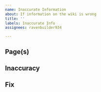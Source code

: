 ```yaml
---	
name: Inaccurate Information
about: If information on the wiki is wrong
title: ''	
labels: Inaccurate Info	
assignees: ravenbuilder934	

---	
```


## Page(s)
<!-- Which page(s) have the wrong information?-->

## Inaccuracy
<!-- How is the information wrong?-->

## Fix
<!-- How can it be fixed? (Optional)-->

